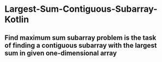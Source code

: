 # Largest-Sum-Contiguous-Subarray-Kotlin

Find maximum sum subarray problem is the task of finding a contiguous subarray with the largest sum in given one-dimensional array
--
